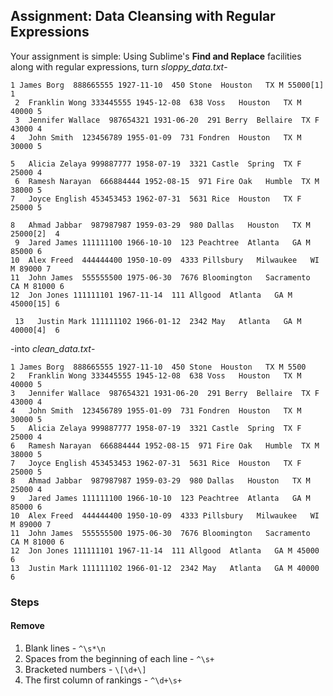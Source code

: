## Assignment: Data Cleansing with Regular Expressions

Your assignment is simple: Using Sublime's **Find and Replace** facilities along with regular expressions, turn *sloppy_data.txt*-

```
1 James Borg  888665555 1927-11-10  450 Stone  Houston   TX M 55000[1]  1
 2  Franklin Wong 333445555 1945-12-08  638 Voss   Houston   TX M 40000 5
 3  Jennifer Wallace  987654321 1931-06-20  291 Berry  Bellaire  TX F 43000 4
4   John Smith  123456789 1955-01-09  731 Fondren  Houston   TX M 30000 5

5   Alicia Zelaya 999887777 1958-07-19  3321 Castle  Spring  TX F 25000 4
 6  Ramesh Narayan  666884444 1952-08-15  971 Fire Oak   Humble  TX M 38000 5
7   Joyce English 453453453 1962-07-31  5631 Rice  Houston   TX F 25000 5

8   Ahmad Jabbar  987987987 1959-03-29  980 Dallas   Houston   TX M 25000[2]  4
 9  Jared James 111111100 1966-10-10  123 Peachtree  Atlanta   GA M 85000 6
10  Alex Freed  444444400 1950-10-09  4333 Pillsbury   Milwaukee   WI M 89000 7
11  John James  555555500 1975-06-30  7676 Bloomington   Sacramento  CA M 81000 6
12  Jon Jones 111111101 1967-11-14  111 Allgood  Atlanta   GA M 45000[15] 6

 13   Justin Mark 111111102 1966-01-12  2342 May   Atlanta   GA M 40000[4]  6
```

-into *clean_data.txt*-

```
1 James Borg  888665555 1927-11-10  450 Stone  Houston   TX M 5500
2   Franklin Wong 333445555 1945-12-08  638 Voss   Houston   TX M 40000 5
3   Jennifer Wallace  987654321 1931-06-20  291 Berry  Bellaire  TX F 43000 4
4   John Smith  123456789 1955-01-09  731 Fondren  Houston   TX M 30000 5
5   Alicia Zelaya 999887777 1958-07-19  3321 Castle  Spring  TX F 25000 4
6   Ramesh Narayan  666884444 1952-08-15  971 Fire Oak   Humble  TX M 38000 5
7   Joyce English 453453453 1962-07-31  5631 Rice  Houston   TX F 25000 5
8   Ahmad Jabbar  987987987 1959-03-29  980 Dallas   Houston   TX M 25000 4
9   Jared James 111111100 1966-10-10  123 Peachtree  Atlanta   GA M 85000 6
10  Alex Freed  444444400 1950-10-09  4333 Pillsbury   Milwaukee   WI M 89000 7
11  John James  555555500 1975-06-30  7676 Bloomington   Sacramento  CA M 81000 6
12  Jon Jones 111111101 1967-11-14  111 Allgood  Atlanta   GA M 45000 6
13  Justin Mark 111111102 1966-01-12  2342 May   Atlanta   GA M 40000 6
```

### Steps

#### Remove

1. Blank lines - `^\s*\n`
1. Spaces from the beginning of each line - `^\s+`
1. Bracketed numbers - `\[\d+\]`
1. The first column of rankings - `^\d+\s+`





